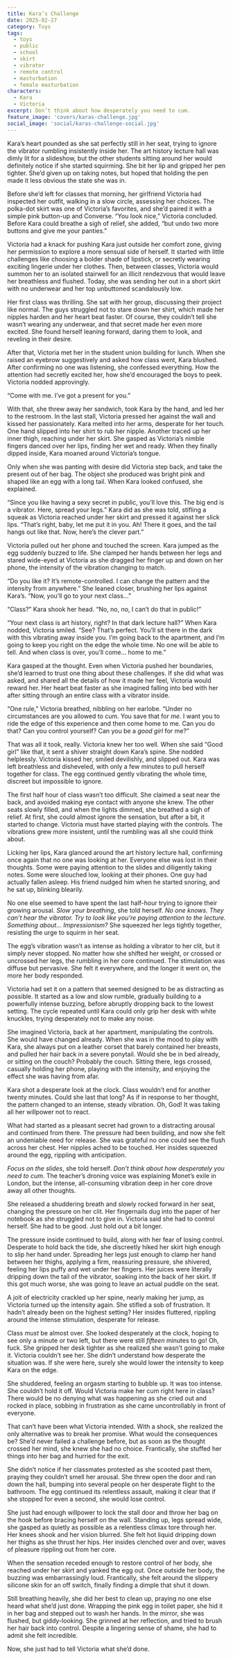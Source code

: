 ```yaml
---
title: Kara’s Challenge
date: 2025-02-27
category: Toys
tags:
  - toys
  - public
  - school
  - skirt
  - vibrator
  - remote control
  - masturbation
  - female masturbation
characters:
  - Kara
  - Victoria
excerpt: Don’t think about how desperately you need to cum.
feature_image: 'covers/karas-challenge.jpg'
social_image: 'social/karas-challenge-social.jpg'
---
```


Kara’s heart pounded as she sat perfectly still in her seat, trying to ignore the vibrator rumbling insistently inside her. The art history lecture hall was dimly lit for a slideshow, but the other students sitting around her would definitely notice if she started squirming. She bit her lip and gripped her pen tighter. She’d given up on taking notes, but hoped that holding the pen made it less obvious the state she was in.

Before she’d left for classes that morning, her girlfriend Victoria had inspected her outfit, walking in a slow circle, assessing her choices. The polka-dot skirt was one of Victoria’s favorites, and she’d paired it with a simple pink button-up and Converse. “You look nice,” Victoria concluded. Before Kara could breathe a sigh of relief, she added, “but undo two more buttons and give me your panties.”

Victoria had a knack for pushing Kara just outside her comfort zone, giving her permission to explore a more sensual side of herself. It started with little challenges like choosing a bolder shade of lipstick, or secretly wearing exciting lingerie under her clothes. Then, between classes, Victoria would summon her to an isolated stairwell for an illicit rendezvous that would leave her breathless and flushed. Today, she was sending her out in a short skirt with no underwear and her top unbuttoned scandalously low.

Her first class was thrilling. She sat with her group, discussing their project like normal. The guys struggled not to stare down her shirt, which made her nipples harden and her heart beat faster. Of course, they couldn’t tell she wasn’t wearing any underwear, and that secret made her even more excited. She found herself leaning forward, daring them to look, and reveling in their desire.

After that, Victoria met her in the student union building for lunch. When she raised an eyebrow suggestively and asked how class went, Kara blushed. After confirming no one was listening, she confessed everything. How the attention had secretly excited her, how she’d encouraged the boys to peek. Victoria nodded approvingly.

“Come with me. I’ve got a present for you.”

With that, she threw away her sandwich, took Kara by the hand, and led her to the restroom. In the last stall, Victoria pressed her against the wall and kissed her passionately. Kara melted into her arms, desperate for her touch. One hand slipped into her shirt to rub her nipple. Another traced up her inner thigh, reaching under her skirt. She gasped as Victoria’s nimble fingers danced over her lips, finding her wet and ready. When they finally dipped inside, Kara moaned around Victoria’s tongue.

Only when she was panting with desire did Victoria step back, and take the present out of her bag. The object she produced was bright pink and shaped like an egg with a long tail. When Kara looked confused, she explained.

“Since you like having a sexy secret in public, you’ll love this. The big end is a vibrator. Here, spread your legs.” Kara did as she was told, stifling a squeak as Victoria reached under her skirt and pressed it against her slick lips. “That’s right, baby, let me put it in you. Ah! There it goes, and the tail hangs out like that. Now, here’s the clever part.”

Victoria pulled out her phone and touched the screen. Kara jumped as the egg suddenly buzzed to life. She clamped her hands between her legs and stared wide-eyed at Victoria as she dragged her finger up and down on her phone, the intensity of the vibration changing to match.

“Do you like it? It’s remote-controlled. I can change the pattern and the intensity from anywhere.” She leaned closer, brushing her lips against Kara’s. “Now, you’ll go to your next class…”

“Class?” Kara shook her head. “No, no, no, I can’t do that in public!”

“Your next class is art history, right? In that dark lecture hall?” When Kara nodded, Victoria smiled. “See? That’s perfect. You’ll sit there in the dark with this vibrating away inside you. I’m going back to the apartment, and I’m going to keep you right on the edge the whole time. No one will be able to tell. And when class is over, you’ll come… home to me.”

Kara gasped at the thought. Even when Victoria pushed her boundaries, she’d learned to trust one thing about these challenges. If she did what was asked, and shared all the details of how it made her feel, Victoria would reward her. Her heart beat faster as she imagined falling into bed with her after sitting through an entire class with a vibrator inside.

“One rule,” Victoria breathed, nibbling on her earlobe. “Under no circumstances are you allowed to cum. You save that for _me_. I want you to ride the edge of this experience and then come home to me. Can you do that? Can you control yourself? Can you be a _good girl_ for me?”

That was all it took, really. Victoria knew her too well. When she said “Good girl” like that, it sent a shiver straight down Kara’s spine. She nodded helplessly. Victoria kissed her, smiled devilishly, and slipped out. Kara was left breathless and disheveled, with only a few minutes to pull herself together for class. The egg continued gently vibrating the whole time, discreet but impossible to ignore.

The first half hour of class wasn’t too difficult. She claimed a seat near the back, and avoided making eye contact with anyone she knew. The other seats slowly filled, and when the lights dimmed, she breathed a sigh of relief. At first, she could almost ignore the sensation, but after a bit, it started to change. Victoria must have started playing with the controls. The vibrations grew more insistent, until the rumbling was all she could think about.

Licking her lips, Kara glanced around the art history lecture hall, confirming once again that no one was looking at her. Everyone else was lost in their thoughts. Some were paying attention to the slides and diligently taking notes. Some were slouched low, looking at their phones. One guy had actually fallen asleep. His friend nudged him when he started snoring, and he sat up, blinking blearily.

No one else seemed to have spent the last half-hour trying to ignore their growing arousal. _Slow your breathing_, she told herself. _No one knows. They can’t hear the vibrator. Try to look like you’re paying attention to the lecture. Something about… Impressionism?_ She squeezed her legs tightly together, resisting the urge to squirm in her seat.

The egg’s vibration wasn’t as intense as holding a vibrator to her clit, but it simply never stopped. No matter how she shifted her weight, or crossed or uncrossed her legs, the rumbling in her core continued. The stimulation was diffuse but pervasive. She felt it everywhere, and the longer it went on, the more her body responded.

Victoria had set it on a pattern that seemed designed to be as distracting as possible. It started as a low and slow rumble, gradually building to a powerfully intense buzzing, before abruptly dropping back to the lowest setting. The cycle repeated until Kara could only grip her desk with white knuckles, trying desperately not to make any noise.

She imagined Victoria, back at her apartment, manipulating the controls. She would have changed already. When she was in the mood to play with Kara, she always put on a leather corset that barely contained her breasts, and pulled her hair back in a severe ponytail. Would she be in bed already, or sitting on the couch? Probably the couch. Sitting there, legs crossed, casually holding her phone, playing with the intensity, and enjoying the effect she was having from afar.

Kara shot a desperate look at the clock. Class wouldn’t end for another twenty minutes. Could she last that long? As if in response to her thought, the pattern changed to an intense, steady vibration. Oh, God! It was taking all her willpower not to react.

What had started as a pleasant secret had grown to a distracting arousal and continued from there. The pressure had been building, and now she felt an undeniable need for release. She was grateful no one could see the flush across her chest. Her nipples ached to be touched. Her insides squeezed around the egg, rippling with anticipation.

_Focus on the slides_, she told herself. _Don’t think about how desperately you need to cum._ The teacher’s droning voice was explaining Monet’s exile in London, but the intense, all-consuming vibration deep in her core drove away all other thoughts.

She released a shuddering breath and slowly rocked forward in her seat, changing the pressure on her clit. Her fingernails dug into the paper of her notebook as she struggled not to give in. Victoria said she had to control herself. She had to be good. Just hold out a bit longer.

The pressure inside continued to build, along with her fear of losing control. Desperate to hold back the tide, she discreetly hiked her skirt high enough to slip her hand under. Spreading her legs just enough to clamp her hand between her thighs, applying a firm, reassuring pressure, she shivered, feeling her lips puffy and wet under her fingers. Her juices were literally dripping down the tail of the vibrator, soaking into the back of her skirt. If this got much worse, she was going to leave an actual puddle on the seat.

A jolt of electricity crackled up her spine, nearly making her jump, as Victoria turned up the intensity again. She stifled a sob of frustration. It hadn’t already been on the highest setting? Her insides fluttered, rippling around the intense stimulation, desperate for release.

Class _must_ be almost over. She looked desperately at the clock, hoping to see only a minute or two left, but there were still _fifteen_ minutes to go! Oh, fuck. She gripped her desk tighter as she realized she wasn’t going to make it. Victoria couldn’t see her. She didn’t understand how desperate the situation was. If she were here, surely she would lower the intensity to keep Kara on the edge.

She shuddered, feeling an orgasm starting to bubble up. It was too intense. She couldn’t hold it off. Would Victoria make her cum right here in class? There would be no denying what was happening as she cried out and rocked in place, sobbing in frustration as she came uncontrollably in front of everyone.

That can’t have been what Victoria intended. With a shock, she realized the only alternative was to break her promise. What would the consequences be? She’d never failed a challenge before, but as soon as the thought crossed her mind, she knew she had no choice. Frantically, she stuffed her things into her bag and hurried for the exit.

She didn’t notice if her classmates protested as she scooted past them, praying they couldn’t smell her arousal. She threw open the door and ran down the hall, bumping into several people on her desperate flight to the bathroom. The egg continued its relentless assault, making it clear that if she stopped for even a second, she would lose control.

She just had enough willpower to lock the stall door and throw her bag on the hook before bracing herself on the wall. Standing up, legs spread wide, she gasped as quietly as possible as a relentless climax tore through her. Her knees shook and her vision blurred. She felt hot liquid dripping down her thighs as she thrust her hips. Her insides clenched over and over, waves of pleasure rippling out from her core.

When the sensation receded enough to restore control of her body, she reached under her skirt and yanked the egg out. Once outside her body, the buzzing was embarrassingly loud. Frantically, she felt around the slippery silicone skin for an off switch, finally finding a dimple that shut it down.

Still breathing heavily, she did her best to clean up, praying no one else heard what she’d just done. Wrapping the pink egg in toilet paper, she hid it in her bag and stepped out to wash her hands. In the mirror, she was flushed, but giddy-looking. She grinned at her reflection, and tried to brush her hair back into control. Despite a lingering sense of shame, she had to admit she felt incredible.

Now, she just had to tell Victoria what she’d done.
